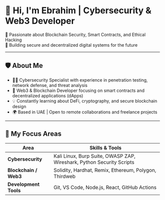 # 👋 Hi, I'm Ebrahim | Cybersecurity & Web3 Developer

🔹 Passionate about Blockchain Security, Smart Contracts, and Ethical Hacking  
🔹 Building secure and decentralized digital systems for the future  

---

## 🛡️ About Me
- 🧑‍💻 Cybersecurity Specialist with experience in penetration testing, network defense, and threat analysis  
- 🔗 Web3 & Blockchain Developer focusing on smart contracts and decentralized applications (dApps)  
- 💡 Constantly learning about DeFi, cryptography, and secure blockchain design  
- 🌍 Based in UAE | Open to remote collaborations and freelance projects  

---

## 🚀 My Focus Areas
| Area | Skills & Tools |
|------|----------------|
| **Cybersecurity** | Kali Linux, Burp Suite, OWASP ZAP, Wireshark, Python Security Scripts |
| **Blockchain / Web3** | Solidity, Hardhat, Remix, Ethereum, Polygon, Thirdweb |
| **Development Tools** | Git, VS Code, Node.js, React, GitHub Actions |


